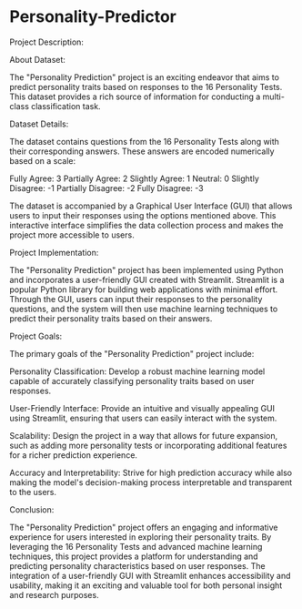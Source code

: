 # Personality-Predictor
Project Description:

About Dataset:

The "Personality Prediction" project is an exciting endeavor that aims to predict personality traits based on responses to the 16 Personality Tests. This dataset provides a rich source of information for conducting a multi-class classification task.

Dataset Details:

The dataset contains questions from the 16 Personality Tests along with their corresponding answers. These answers are encoded numerically based on a scale:

Fully Agree: 3
Partially Agree: 2
Slightly Agree: 1
Neutral: 0
Slightly Disagree: -1
Partially Disagree: -2
Fully Disagree: -3

The dataset is accompanied by a Graphical User Interface (GUI) that allows users to input their responses using the options mentioned above. This interactive interface simplifies the data collection process and makes the project more accessible to users.

Project Implementation:

The "Personality Prediction" project has been implemented using Python and incorporates a user-friendly GUI created with Streamlit. Streamlit is a popular Python library for building web applications with minimal effort. Through the GUI, users can input their responses to the personality questions, and the system will then use machine learning techniques to predict their personality traits based on their answers.

Project Goals:

The primary goals of the "Personality Prediction" project include:

Personality Classification: Develop a robust machine learning model capable of accurately classifying personality traits based on user responses.

User-Friendly Interface: Provide an intuitive and visually appealing GUI using Streamlit, ensuring that users can easily interact with the system.

Scalability: Design the project in a way that allows for future expansion, such as adding more personality tests or incorporating additional features for a richer prediction experience.

Accuracy and Interpretability: Strive for high prediction accuracy while also making the model's decision-making process interpretable and transparent to the users.

Conclusion:

The "Personality Prediction" project offers an engaging and informative experience for users interested in exploring their personality traits. By leveraging the 16 Personality Tests and advanced machine learning techniques, this project provides a platform for understanding and predicting personality characteristics based on user responses. The integration of a user-friendly GUI with Streamlit enhances accessibility and usability, making it an exciting and valuable tool for both personal insight and research purposes.
